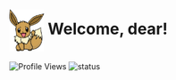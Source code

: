 # <img align="center" src="./assets/eevee.png" height="75px" /> Welcome, dear!

![Profile Views](https://komarev.com/ghpvc/?username=Javiercuba) ![status](https://img.shields.io/badge/status-up-brightgreen)

</br>
</br>

<br/> <br/>
